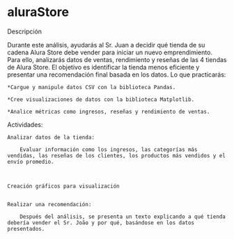 # aluraStore
Descripción

Durante este análisis, ayudarás al Sr. Juan a decidir qué tienda de su cadena Alura Store debe vender para iniciar un nuevo emprendimiento. Para ello, analizarás datos de ventas, rendimiento y reseñas de las 4 tiendas de Alura Store. El objetivo es identificar la tienda menos eficiente y presentar una recomendación final basada en los datos.
Lo que practicarás:

    *Cargue y manipule datos CSV con la biblioteca Pandas.

    *Cree visualizaciones de datos con la biblioteca Matplotlib.

    *Analice métricas como ingresos, reseñas y rendimiento de ventas.

Actividades:

    Analizar datos de la tienda:

        Evaluar información como los ingresos, las categorías más vendidas, las reseñas de los clientes, los productos más vendidos y el envío promedio.

 

    Creación gráficos para visualización
 

    Realizar una recomendación:

        Después del análisis, se presenta un texto explicando a qué tienda debería vender el Sr. João y por qué, basándose en los datos presentados.
